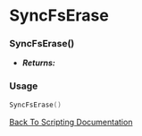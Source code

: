 # SyncFsErase

### SyncFsErase()
- ***Returns:*** 

### Usage

```Lua
SyncFsErase()
```


[Back To Scripting Documentation](../README.md)
